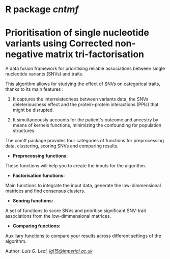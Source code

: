 


# R package *cntmf*
# Prioritisation of single nucleotide variants using Corrected non-negative matrix tri-factorisation


A data fusion framework for prioritising reliable associations between single nucleotide variants (SNVs) and traits.

This algorithm allows for studying the effect of SNVs on categorical traits, thanks to its main features :

1. It captures the interrelatedness between variants data, the SNVs deleteriousness effect and the protein-protein interactions (PPIs) that might be disrupted.  

2. It simultaneously accounts for the patient's outcome and ancestry by means of kernels functions, minimizing the confounding for population structures.


The cnmtf package provides four categories of functions for preprocessing data, clustering, scoring SNVs and comparing results.

* **Preprocessing functions:**

These functions will help you to create the inputs for the algorithm.

* **Factorisation functions:**

Main functions to integrate the input data, generate the low-dimmensional matrices and find consensus clusters.

* **Scoring functions:**

A set of functions to score SNVs and prioritise significant SNV-trait associations from the low-dimmensional matrices.

* **Comparing functions:**

Auxiliary functions to compare your results across different settings of the algorithm.


Author: *Luis G. Leal, lgl15@imperial.ac.uk*


